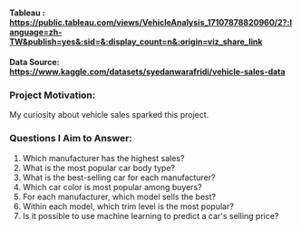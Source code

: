 #### Tableau : https://public.tableau.com/views/VehicleAnalysis_17107878820960/2?:language=zh-TW&publish=yes&:sid=&:display_count=n&:origin=viz_share_link

#### Data Source: https://www.kaggle.com/datasets/syedanwarafridi/vehicle-sales-data

### Project Motivation:
My curiosity about vehicle sales sparked this project.

### Questions I Aim to Answer:

1. Which manufacturer has the highest sales?
2. What is the most popular car body type?
3. What is the best-selling car for each manufacturer?
4. Which car color is most popular among buyers?
5. For each manufacturer, which model sells the best?
6. Within each model, which trim level is the most popular?
7. Is it possible to use machine learning to predict a car's selling price?

